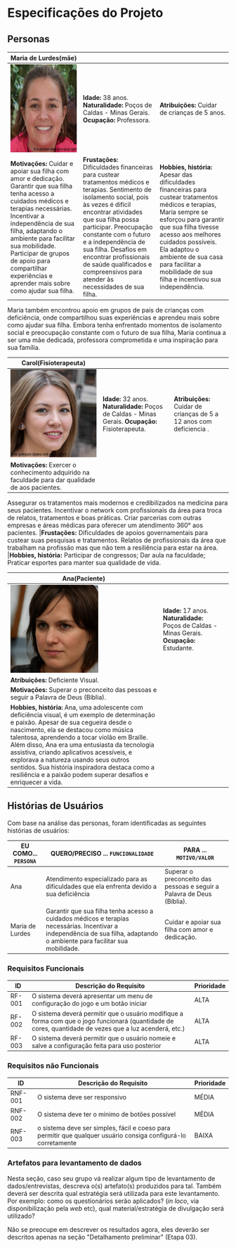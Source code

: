 # Especificações do Projeto


## Personas



|**Maria de Lurdes(mãe)**|           |                             | 
|-------------------|-----------|-----------------------------|
<img src="https://github.com/ICEI-PUC-Minas-PPC-CC/ppc-cc-2023-2-ment2-noite-adetec/blob/main/docs/img/baixados%20(1).jfif" width="200" height="200"/>|**Idade:** 38 anos. **Naturalidade:** Poços de Caldas - Minas Gerais. **Ocupação:** Professora.       |**Atribuições:** Cuidar de crianças de 5 anos. 
|**Motivações:** Cuidar e apoiar sua filha com amor e dedicação. Garantir que sua filha tenha acesso a cuidados médicos e terapias necessárias. Incentivar a independência de sua filha, adaptando o ambiente para facilitar sua mobilidade. Participar de grupos de apoio para compartilhar experiências e aprender mais sobre como ajudar sua filha.  |**Frustações:** Dificuldades financeiras para custear tratamentos médicos e terapias. Sentimento de isolamento social, pois às vezes é difícil encontrar atividades que sua filha possa participar. Preocupação constante com o futuro e a independência de sua filha. Desafios em encontrar profissionais de saúde qualificados e compreensivos para atender às necessidades de sua filha.  |**Hobbies, história:** Apesar das dificuldades financeiras para custear tratamentos médicos e terapias, Maria sempre se esforçou para garantir que sua filha tivesse acesso aos melhores cuidados possíveis. Ela adaptou o ambiente de sua casa para facilitar a mobilidade de sua filha e incentivou sua independência.
Maria também encontrou apoio em grupos de pais de crianças com deficiência, onde compartilhou suas experiências e aprendeu mais sobre como ajudar sua filha. Embora tenha enfrentado momentos de isolamento social e preocupação constante com o futuro de sua filha, Maria continua a ser uma mãe dedicada, professora comprometida e uma inspiração para sua família.


|**Carol(Fisioterapeuta)**|           |                             | 
|-------------------|-----------|-----------------------------|
<img src="https://github.com/ICEI-PUC-Minas-PPC-CC/ppc-cc-2023-2-ment2-noite-adetec/blob/main/docs/img/baixados.jfif" height="200"/>|**Idade:** 32 anos. **Naturalidade:** Poços de Caldas - Minas Gerais. **Ocupação:** Fisioterapeuta.       |**Atribuições:** Cuidar de crianças de 5 a 12 anos com deficiencia . 
|**Motivações:** Exercer o conhecimento adquirido na faculdade para dar qualidade de aos pacientes.
Assegurar os tratamentos mais modernos e credibilizados na medicina para seus pacientes.
Incentivar o network com profissionais da área para troca de relatos, tratamentos e boas práticas.
Criar parcerias com outras empresas e áreas médicas para oferecer um atendimento 360° aos pacientes.  |**Frustações:** Dificuldades de apoios governamentais para custear suas pesquisas e tratamentos.
Relatos de profissionais da área que trabalham na profissão mas que não tem a resiliência para estar na área.
 |**Hobbies, história:** Participar de congressos;
 Dar aula na faculdade;
 Praticar esportes para manter sua qualidade de vida.
 
|**Ana(Paciente)**|           |                             | 
|-------------------|-----------|-----------------------------|
<img src="https://github.com/ICEI-PUC-Minas-PPC-CC/Template-MentoringII/blob/main/docs/img/camilafiaes.png" width="200" height="200"/>|**Idade:** 17 anos. **Naturalidade:** Poços de Caldas - Minas Gerais. **Ocupação:** Estudante.       
|**Atribuições:** Deficiente Visual.
|**Motivações:** Superar o preconceito das pessoas e seguir a Palavra de Deus (Bíblia).
|**Hobbies, história:** Ana, uma adolescente com deficiência visual, é um exemplo de determinação e paixão. Apesar de sua cegueira desde o nascimento, ela se destacou como música talentosa, aprendendo a tocar violão em Braille. Além disso, Ana era uma entusiasta da tecnologia assistiva, criando aplicativos acessíveis, e explorava a natureza usando seus outros sentidos. Sua história inspiradora destaca como a resiliência e a paixão podem superar desafios e enriquecer a vida.


## Histórias de Usuários

Com base na análise das personas, foram identificadas as seguintes histórias de usuários:


|EU COMO... `PERSONA`| QUERO/PRECISO ... `FUNCIONALIDADE` |PARA ... `MOTIVO/VALOR`                 |
|--------------------|------------------------------------|----------------------------------------|
|Ana | Atendimento especializado para as dificuldades que ela enfrenta devido a sua deficiência |  Superar o preconceito das pessoas e seguir a Palavra de Deus (Bíblia). |
|Maria de Lurdes | Garantir que sua filha tenha acesso a cuidados médicos e terapias necessárias. Incentivar a independência de sua filha, adaptando o ambiente para facilitar sua mobilidade. |  Cuidar e apoiar sua filha com amor e dedicação. |




### Requisitos Funcionais

|ID    | Descrição do Requisito  | Prioridade |
|------|-----------------------------------------|----|
|RF-001| O sistema deverá apresentar um menu de configuração do jogo e um botão iniciar | ALTA | 
|RF-002| O sistema deverá permitir que o usuário modifique a forma com que o jogo funcionará (quantidade de cores, quantidade de vezes que a luz acenderá, etc.) | ALTA |
|RF-003| O sistema deverá permitir que o usuário nomeie e salve a configuração feita para uso posterior | ALTA |



### Requisitos não Funcionais

|ID     | Descrição do Requisito  |Prioridade |
|-------|-------------------------|----|
|RNF-001| O sistema deve ser responsivo | MÉDIA | 
|RNF-002| O sistema deve ter o mínimo de botões possível | MÉDIA | 
|RNF-003| o sistema deve ser simples, fácil e coeso para permitir que qualquer usuário consiga configurá-lo corretamente |  BAIXA | 



### Artefatos para levantamento de dados

Nesta seção, caso seu grupo vá realizar algum tipo de levantamento de dados/entrevistas, descreva o(s) artefato(s) produzidos para tal. Também deverá ser descrita qual estratégia será utilizada para este levantamento. Por exemplo: como os questionários serão aplicados? (_in loco_, via disponibilização pela _web_ etc), qual material/estratégia de divulgação será utilizado? 

Não se preocupe em descrever os resultados agora, eles deverão ser descritos apenas na seção "Detalhamento preliminar" (Etapa 03).
